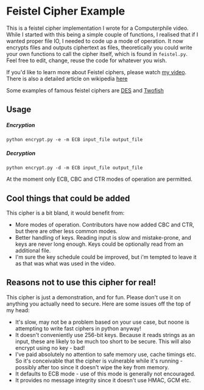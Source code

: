 # Feistel Cipher Example

This is a feistel cipher implementation I wrote for a Computerphile video. While I started with this being a simple couple of functions, I realised that if I wanted proper file IO, I needed to code up a mode of operation. It now encrypts files and outputs ciphertext as files, theoretically you could write your own functions to call the cipher itself, which is found in `feistel.py`. Feel free to edit, change, reuse the code for whatever you wish.

If you'd like to learn more about Feistel ciphers, please watch [my video](https://www.youtube.com/watch?v=FGhj3CGxl8I). There is also a detailed article on wikipedia [here](https://en.wikipedia.org/wiki/Feistel_cipher)

Some examples of famous feistel ciphers are [DES](https://en.wikipedia.org/wiki/Data_Encryption_Standard) and [Twofish](https://en.wikipedia.org/wiki/Twofish)

## Usage
##### Encryption
`python encrypt.py -e -m ECB input_file output_file`
##### Decryption
`python encrypt.py -d -m ECB input_file output_file`

At the moment only ECB, CBC and CTR modes of operation are permitted.

## Cool things that could be added
This cipher is a bit bland, it would benefit from:
* More modes of operation. Contributors have now added CBC and CTR, but there are other less common modes.
* Better handling of keys. Reading input is slow and mistake-prone, and keys are never long enough. Keys could be optionally read from an additional file.
* I'm sure the key schedule could be improved, but i'm tempted to leave it as that was what was used in the video.

## Reasons not to use this cipher for real!
This cipher is just a demonstration, and for fun. Please don't use it on anything you actually need to secure. Here are some issues off the top of my head:

* It's slow, may not be a problem based on your use case, but noone is attempting to write fast ciphers in python anyway!
* It doesn't conveniently use 256-bit keys. Because it reads strings as an input, these are likely to be much too short to be secure. This will also encrypt using no key - bad!
* I've paid absolutely no attention to safe memory use, cache timings etc. So it's conceivable that the cipher is vulnerable while it's running - possibly after too since it doesn't wipe the key from memory.
* It defaults to ECB mode - use of this mode is generally not encouraged.
* It provides no message integrity since it doesn't use HMAC, GCM etc.
